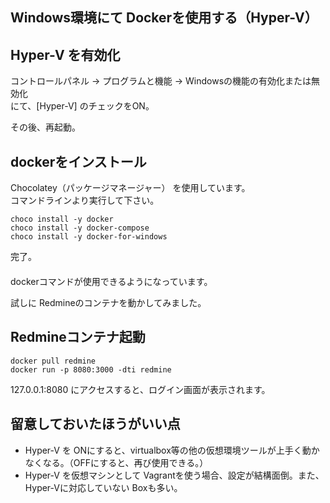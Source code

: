 ## Windows環境にて Dockerを使用する（Hyper-V）

## Hyper-V を有効化
コントロールパネル → プログラムと機能 → Windowsの機能の有効化または無効化  
にて、[Hyper-V] のチェックをON。

その後、再起動。


## dockerをインストール
Chocolatey（パッケージマネージャー） を使用しています。  
コマンドラインより実行して下さい。
```
choco install -y docker
choco install -y docker-compose
choco install -y docker-for-windows
```

完了。  
　  
dockerコマンドが使用できるようになっています。

試しに Redmineのコンテナを動かしてみました。

## Redmineコンテナ起動
```
docker pull redmine
docker run -p 8080:3000 -dti redmine
```
127.0.0.1:8080 にアクセスすると、ログイン画面が表示されます。


## 留意しておいたほうがいい点
 * Hyper-V を ONにすると、virtualbox等の他の仮想環境ツールが上手く動かなくなる。（OFFにすると、再び使用できる。）
 * Hyper-V を仮想マシンとして Vagrantを使う場合、設定が結構面倒。また、Hyper-Vに対応していない Boxも多い。

